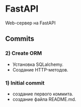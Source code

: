 # FastAPI
Web-сервер на FastAPI

## Commits
### 2) Create ORM
- Установка SQLalchemy.
- Создание HTTP-методов.

### 1) Initial commit
- создание первого коммита.
- создание файла README.md.


